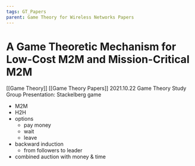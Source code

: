 ```yaml
---
tags: GT_Papers
parent: Game Theory for Wireless Networks Papers
---
```

# A Game Theoretic Mechanism for Low-Cost M2M and Mission-Critical M2M
[[Game Theory]] 
[[Game Theory Papers]]
2021.10.22 Game Theory Study Group  Presentation: Stackelberg game
- M2M
- H2H
- options
	- pay money
	- wait
	- leave
- backward induction
	- from followers to leader
- combined auction with money & time